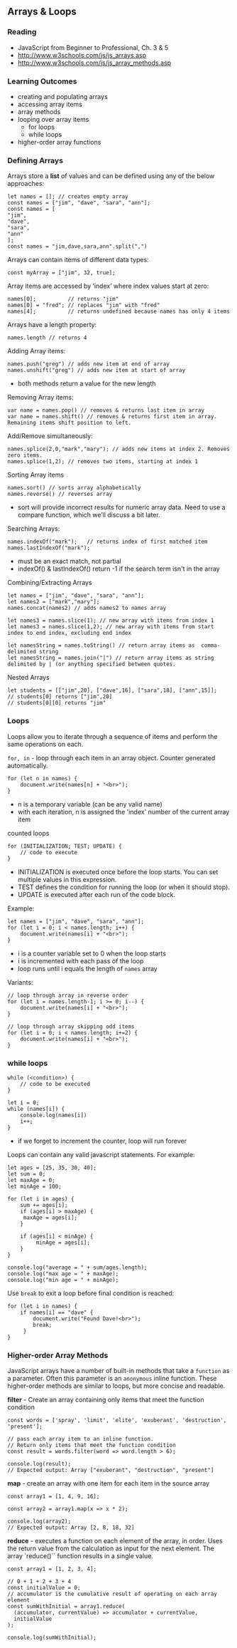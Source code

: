 Arrays & Loops
---

### Reading

* JavaScript from Beginner to Professional, Ch. 3 & 5
* http://www.w3schools.com/js/js_arrays.asp  
* http://www.w3schools.com/js/js_array_methods.asp 

### Learning Outcomes

* creating and populating arrays
* accessing array items
* array methods
* looping over array items
    - for loops
    - while loops
* higher-order array functions

### Defining Arrays

Arrays store a **list** of values and can be defined using any of the below approaches:

    let names = []; // creates empty array
    const names = ["jim", "dave", "sara", "ann"];
    const names = [
    "jim",
    "dave",
    "sara",
    "ann"
    ];
    const names = "jim,dave,sara,ann".split(",")
 
Arrays can contain items of different data types:

    const myArray = ["jim", 32, true];

Array items are accessed by ‘index’ where index values start at zero:

    names[0];          // returns "jim"
    names[0] = "fred"; // replaces "jim" with "fred"
    names[4];          // returns undefined because names has only 4 items

 
Arrays have a length property:

    names.length // returns 4

Adding Array items:

    names.push("greg") // adds new item at end of array
    names.unshift("greg") // adds new item at start of array

- both methods return a value for the new length


Removing Array items:

    var name = names.pop() // removes & returns last item in array
    var name = names.shift() // removes & returns first item in array. Remaining items shift position to left.

Add/Remove simultaneously:

    names.splice(2,0,"mark","mary"); // adds new items at index 2. Removes zero items.
    names.splice(1,2); // removes two items, starting at index 1

Sorting Array items

    names.sort() // sorts array alphabetically
    names.reverse() // reverses array

 - sort will provide incorrect results for numeric array data. Need to use a compare function, which we’ll discuss a bit later.

Searching Arrays:

    names.indexOf("mark");   // returns index of first matched item
    names.lastIndexOf("mark");

- must be an exact match, not partial
- indexOf() & lastIndexOf() return -1 if the search term isn't in the array

Combining/Extracting Arrays

    let names = ["jim", "dave", "sara", "ann"];
    let names2 = ["mark","mary"];
    names.concat(names2) // adds names2 to names array

    let names3 = names.slice(1); // new array with items from index 1
    let names3 = names.slice(1,2); // new array with items from start index to end index, excluding end index

    let namesString = names.toString() // return array items as  comma-delimited string
    let namesString = names.join("|") // return array items as string delimited by | (or anything specified between quotes.

Nested Arrays

    let students = [["jim",20], ["dave",16], ["sara",18], ["ann",15]];
    // students[0] returns ["jim",20]
    // students[0][0] returns "jim"


### Loops
Loops allow you to iterate through a sequence of items and perform the same operations on each.

`for, in` - loop through each item in an array object. Counter generated automatically.

    for (let n in names) {
        document.write(names[n] + "<br>");
    }

- n is a temporary variable (can be any valid name)
- with each iteration, n is assigned the 'index' number of the current array item

counted loops

    for (INITIALIZATION; TEST; UPDATE) {
        // code to execute
    }

- INITIALIZATION is executed once before the loop starts. You can set multiple values in this expression.
- TEST defines the condition for running the loop (or when it should stop).
- UPDATE is executed after each run of the code block.

Example:

    let names = ["jim", "dave", "sara", "ann"];
    for (let i = 0; i < names.length; i++) {
        document.write(names[i] + "<br>");
    }

- i is a counter variable set to 0 when the loop starts
- i is incremented with each pass of the loop
- loop runs until i equals the length of `names` array

Variants:

    // loop through array in reverse order
    for (let i = names.length-1; i >= 0; i--) {
        document.write(names[i] + "<br>");
    }

    // loop through array skipping odd items
    for (let i = 0; i < names.length; i+=2) {
        document.write(names[i] + "<br>");
    }

### while loops

    while (<condition>) {
        // code to be executed
    }

    let i = 0;
    while (names[i]) {
        console.log(names[i])
        i++;
    }

- if we forget to increment the counter, loop will run forever

Loops can contain any valid javascript statements. For example:

    let ages = [25, 35, 30, 40];
    let sum = 0;
    let maxAge = 0;
    let minAge = 100;
    
    for (let i in ages) {
        sum += ages[i];
        if (ages[i] > maxAge) {
         maxAge = ages[i];
        }

        if (ages[i] < minAge) {
             minAge = ages[i];
        }
    }

    console.log("average = " + sum/ages.length);
    console.log("max age = " + maxAge);
    console.log("min age = " + minAge);

Use `break` to exit a loop before final condition is reached:

    for (let i in names) {
        if names[i] == "dave" {
            document.write("Found Dave!<br>");
            break;
         }
    }

### Higher-order Array Methods

JavaScript arrays have a number of built-in methods that take a `function` as a parameter. Often this parameter is an `anonymous` inline function. These higher-order methods are similar to loops, but more concise and readable.

**filter** - Create an array containing only items that meet the function condition

    const words = ['spray', 'limit', 'elite', 'exuberant', 'destruction', 'present'];

    // pass each array item to an inline function.
    // Return only items that meet the function condition
    const result = words.filter(word => word.length > 6);

    console.log(result);
    // Expected output: Array ["exuberant", "destruction", "present"]

**map** - create an array with one item for each item in the source array

    const array1 = [1, 4, 9, 16];

    const array2 = array1.map(x => x * 2);

    console.log(array2);
    // Expected output: Array [2, 8, 18, 32]

**reduce** - executes a function on each element of the array, in order. Uses the return value from the calculation as input for the next element. The array `reduce()`` function results in a single value.

    const array1 = [1, 2, 3, 4];

    // 0 + 1 + 2 + 3 + 4
    const initialValue = 0;
    // accumulator is the cumulative result of operating on each array element
    const sumWithInitial = array1.reduce(
      (accumulator, currentValue) => accumulator + currentValue,
      initialValue
    );

    console.log(sumWithInitial);
